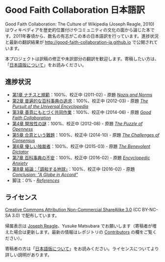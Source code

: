 # Good Faith Collaboration 日本語訳

Good Faith Collaboration: The Culture of Wikipedia (Joseph Reagle, 2010) はウィキペディアを歴史的位置付けやコミュニティの文化の面から論じた本です。2011年春頃から、数名の有志がこの本の日本語訳を行っています。進捗状況と最新の翻訳結果が http://good-faith-collaboration-ja.github.io で公開されています。

本プロジェクトは訳稿の修正や未訳部分の翻訳を歓迎します。寄稿したい方は、「[日本語版について](about-ja.md)」をお読みください。

## 進捗状況
* [第1章 ナチスと規範](ch1/gfc-ja-ch1.md)：100%、校正中 (2011-02) - 原題 *[Nazis and Norms](http://reagle.org/joseph/2010/gfc/chapter-1.html)*
* [第2章 普遍的な百科事典の追求](ch2/gfc-ja-ch2.md)：100%、校正中 (2012-03) - 原題 *[The Pursuit of the Universal Encyclopedia](http://reagle.org/joseph/2010/gfc/chapter-2.html)*
* [第3章 善意にもとづく共同作業](ch3/gfc-ja-ch3.md)：100%、校正中 (2014-06) - 原題 *[Good Faith Collaboration](http://reagle.org/joseph/2010/gfc/chapter-3.html)*
* [第4章 開放性の謎](ch4/gfc-ja-ch4.md)：100%、校正中 (2012-08) - 原題 *[The Puzzle of Openness](http://reagle.org/joseph/2010/gfc/chapter-4.html)*
* [第5章 合意という難題](ch5/gfc-ja-ch5.md)：100%、校正中 (2014-10) - 原題 *[The Challenges of Consensus](http://reagle.org/joseph/2010/gfc/chapter-5.html)*
* [第6章 優しい独裁者](ch6/gfc-ja-ch6.md)：100%、校正中 (2015-03) - 原題 *[The Benevolent Dictator](http://reagle.org/joseph/2010/gfc/chapter-6.html)*
* [第7章 百科事典の不安](ch7/gfc-ja-ch7.md)：100%、校正中 (2016-02) - 原題 *[Encyclopedic Anxiety](http://reagle.org/joseph/2010/gfc/chapter-7.html)*
* [第8章 結論：「調和する地球」](ch8/gfc-ja-ch8.md)：100%、校正中 (2016-02) - 原題 *[Conclusion: "A Globe in Accord"](http://reagle.org/joseph/2010/gfc/chapter-8.html)*
* 脚注：0% - *[References](http://reagle.org/joseph/2010/gfc/references.html)*

## ライセンス
[Creative Commons Attribution Non-Commercial ShareAlike 3.0](http://creativecommons.org/licenses/by-nc-sa/3.0/) (CC BY-NC-SA 3.0) で配布しています。

帰属表示は [Joseph Reagle](http://reagle.org)、Yusuke Matsubara でお願いします（寄稿者が増えた場合は更新します。最新の情報はレポジトリの [Contributors](https://github.com/good-faith-collaboration-ja/good-faith-collaboration-ja.github.io/graphs/contributors) の欄をご覧ください）。

寄稿者の方は「[日本語版について](about-ja.md)」をお読みください。ライセンスについてより詳しい説明があります。
